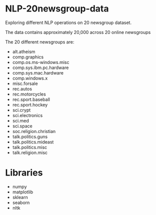 # NLP-20newsgroup-data
Exploring different NLP operations on 20 newsgroup dataset.

The data contains approximately 20,000 across 20 online newsgroups

The 20 different newsgroups are:

* alt.atheism 
* comp.graphics
* comp.os.ms-windows.misc
* comp.sys.ibm.pc.hardware
* comp.sys.mac.hardware
* comp.windows.x 
* misc.forsale
* rec.autos
* rec.motorcycles
* rec.sport.baseball
* rec.sport.hockey
* sci.crypt
* sci.electronics
* sci.med
* sci.space
* soc.religion.christian
* talk.politics.guns
* talk.politics.mideast
* talk.politics.misc
* talk.religion.misc

# Libraries
 * numpy
 * matplotlib
 * sklearn
 * seaborn
 * nltk
 
